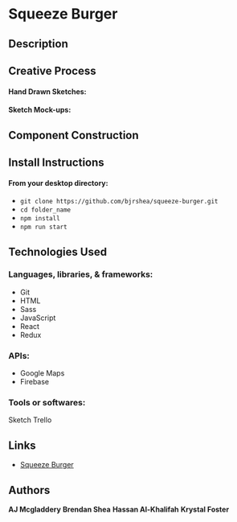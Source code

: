 # Squeeze Burger

## Description

## Creative Process

#### Hand Drawn Sketches:

#### Sketch Mock-ups:

## Component Construction

## Install Instructions

#### From your desktop directory:

* `git clone https://github.com/bjrshea/squeeze-burger.git`
* `cd folder_name`
* `npm install`
* `npm run start`

## Technologies Used

### Languages, libraries, & frameworks:

* Git
* HTML
* Sass
* JavaScript
* React
* Redux

### APIs:

* Google Maps
* Firebase

### Tools or softwares:

Sketch
Trello

## Links

* [Squeeze Burger](http://www.squeezeburger.com/)

## Authors

**AJ Mcgladdery**
**Brendan Shea**
**Hassan Al-Khalifah**
**Krystal Foster**
